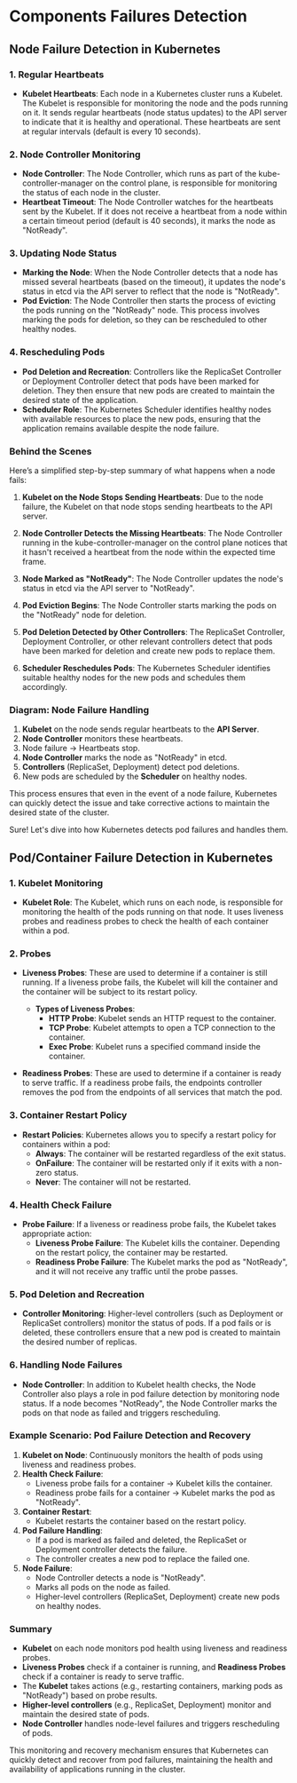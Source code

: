 # Components Failures Detection

## Node Failure Detection in Kubernetes

### 1. Regular Heartbeats

- **Kubelet Heartbeats**: Each node in a Kubernetes cluster runs a Kubelet. The Kubelet is responsible for monitoring the node and the pods running on it. It sends regular heartbeats (node status updates) to the API server to indicate that it is healthy and operational. These heartbeats are sent at regular intervals (default is every 10 seconds).

### 2. Node Controller Monitoring

- **Node Controller**: The Node Controller, which runs as part of the kube-controller-manager on the control plane, is responsible for monitoring the status of each node in the cluster.
- **Heartbeat Timeout**: The Node Controller watches for the heartbeats sent by the Kubelet. If it does not receive a heartbeat from a node within a certain timeout period (default is 40 seconds), it marks the node as "NotReady".

### 3. Updating Node Status

- **Marking the Node**: When the Node Controller detects that a node has missed several heartbeats (based on the timeout), it updates the node's status in etcd via the API server to reflect that the node is "NotReady".
- **Pod Eviction**: The Node Controller then starts the process of evicting the pods running on the "NotReady" node. This process involves marking the pods for deletion, so they can be rescheduled to other healthy nodes.

### 4. Rescheduling Pods

- **Pod Deletion and Recreation**: Controllers like the ReplicaSet Controller or Deployment Controller detect that pods have been marked for deletion. They then ensure that new pods are created to maintain the desired state of the application.
- **Scheduler Role**: The Kubernetes Scheduler identifies healthy nodes with available resources to place the new pods, ensuring that the application remains available despite the node failure.

### Behind the Scenes

Here’s a simplified step-by-step summary of what happens when a node fails:

1. **Kubelet on the Node Stops Sending Heartbeats**: Due to the node failure, the Kubelet on that node stops sending heartbeats to the API server.

2. **Node Controller Detects the Missing Heartbeats**: The Node Controller running in the kube-controller-manager on the control plane notices that it hasn't received a heartbeat from the node within the expected time frame.

3. **Node Marked as "NotReady"**: The Node Controller updates the node's status in etcd via the API server to "NotReady".

4. **Pod Eviction Begins**: The Node Controller starts marking the pods on the "NotReady" node for deletion.

5. **Pod Deletion Detected by Other Controllers**: The ReplicaSet Controller, Deployment Controller, or other relevant controllers detect that pods have been marked for deletion and create new pods to replace them.

6. **Scheduler Reschedules Pods**: The Kubernetes Scheduler identifies suitable healthy nodes for the new pods and schedules them accordingly.

### Diagram: Node Failure Handling

1. **Kubelet** on the node sends regular heartbeats to the **API Server**.
2. **Node Controller** monitors these heartbeats.
3. Node failure -> Heartbeats stop.
4. **Node Controller** marks the node as "NotReady" in etcd.
5. **Controllers** (ReplicaSet, Deployment) detect pod deletions.
6. New pods are scheduled by the **Scheduler** on healthy nodes.

This process ensures that even in the event of a node failure, Kubernetes can quickly detect the issue and take corrective actions to maintain the desired state of the cluster.

Sure! Let's dive into how Kubernetes detects pod failures and handles them.

## Pod/Container Failure Detection in Kubernetes

### 1. Kubelet Monitoring

- **Kubelet Role**: The Kubelet, which runs on each node, is responsible for monitoring the health of the pods running on that node. It uses liveness probes and readiness probes to check the health of each container within a pod.

### 2. Probes

- **Liveness Probes**: These are used to determine if a container is still running. If a liveness probe fails, the Kubelet will kill the container and the container will be subject to its restart policy.
  - **Types of Liveness Probes**:
    - **HTTP Probe**: Kubelet sends an HTTP request to the container.
    - **TCP Probe**: Kubelet attempts to open a TCP connection to the container.
    - **Exec Probe**: Kubelet runs a specified command inside the container.

- **Readiness Probes**: These are used to determine if a container is ready to serve traffic. If a readiness probe fails, the endpoints controller removes the pod from the endpoints of all services that match the pod.

### 3. Container Restart Policy

- **Restart Policies**: Kubernetes allows you to specify a restart policy for containers within a pod:
  - **Always**: The container will be restarted regardless of the exit status.
  - **OnFailure**: The container will be restarted only if it exits with a non-zero status.
  - **Never**: The container will not be restarted.

### 4. Health Check Failure

- **Probe Failure**: If a liveness or readiness probe fails, the Kubelet takes appropriate action:
  - **Liveness Probe Failure**: The Kubelet kills the container. Depending on the restart policy, the container may be restarted.
  - **Readiness Probe Failure**: The Kubelet marks the pod as "NotReady", and it will not receive any traffic until the probe passes.

### 5. Pod Deletion and Recreation

- **Controller Monitoring**: Higher-level controllers (such as Deployment or ReplicaSet controllers) monitor the status of pods. If a pod fails or is deleted, these controllers ensure that a new pod is created to maintain the desired number of replicas.

### 6. Handling Node Failures

- **Node Controller**: In addition to Kubelet health checks, the Node Controller also plays a role in pod failure detection by monitoring node status. If a node becomes "NotReady", the Node Controller marks the pods on that node as failed and triggers rescheduling.

### Example Scenario: Pod Failure Detection and Recovery

1. **Kubelet on Node**: Continuously monitors the health of pods using liveness and readiness probes.
2. **Health Check Failure**:
   - Liveness probe fails for a container -> Kubelet kills the container.
   - Readiness probe fails for a container -> Kubelet marks the pod as "NotReady".
3. **Container Restart**:
   - Kubelet restarts the container based on the restart policy.
4. **Pod Failure Handling**:
   - If a pod is marked as failed and deleted, the ReplicaSet or Deployment controller detects the failure.
   - The controller creates a new pod to replace the failed one.
5. **Node Failure**:
   - Node Controller detects a node is "NotReady".
   - Marks all pods on the node as failed.
   - Higher-level controllers (ReplicaSet, Deployment) create new pods on healthy nodes.

### Summary

- **Kubelet** on each node monitors pod health using liveness and readiness probes.
- **Liveness Probes** check if a container is running, and **Readiness Probes** check if a container is ready to serve traffic.
- The **Kubelet** takes actions (e.g., restarting containers, marking pods as "NotReady") based on probe results.
- **Higher-level controllers** (e.g., ReplicaSet, Deployment) monitor and maintain the desired state of pods.
- **Node Controller** handles node-level failures and triggers rescheduling of pods.

This monitoring and recovery mechanism ensures that Kubernetes can quickly detect and recover from pod failures, maintaining the health and availability of applications running in the cluster.
